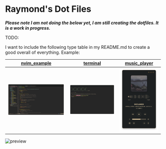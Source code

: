 # Raymond's Dot Files

***Please note I am not doing the below yet, I am still creating the dotfiles. It is a work in progress.***

TODO: 

I want to include the following type table in my README.md to create a good overall of everything.
Example:

|[nvim_example](other/nvim_setup)|[terminal](terminal_setup)|[music_player](other/music_player)|
|--|--|--|
|![img](previews/nvim_example.png)|![img](previews/terminal_example.png)|![img](previews/music_player_example_01.png)|


![preview](previews/United_latest.png)

